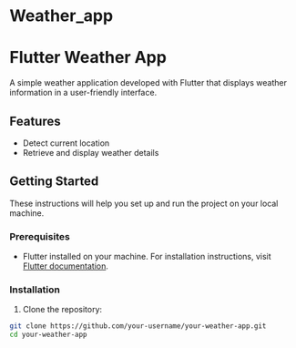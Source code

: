 # Weather_app

# Flutter Weather App

A simple weather application developed with Flutter that displays weather information in a user-friendly interface.

## Features

- Detect current location
- Retrieve and display weather details

## Getting Started

These instructions will help you set up and run the project on your local machine.

### Prerequisites

- Flutter installed on your machine. For installation instructions, visit [Flutter documentation](https://flutter.dev/docs/get-started/install).

### Installation

1. Clone the repository:

```bash
git clone https://github.com/your-username/your-weather-app.git
cd your-weather-app
